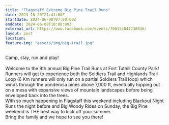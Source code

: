```yaml
---
title: "Flagstaff Extreme Big Pine Trail Runs"
date: 2023-10-20T21:41:00Z
startdate: 2024-06-08T07:00:00Z
enddate: 2024-06-08T10:00:00Z
external_url: https://www.facebook.com/events/706154844738936/
layout: post
location: 
feature-img: "assets/img/big-trail.jpg"
---
```


Camp, stay, run and play! <br>
  <br>
  Welcome to the 9th annual Big Pine Trail Runs at Fort Tuthill County Park! <br>
  Runners will get to experience both the Soldiers Trail and Highlands Trail Loop (6 Km runners will only run on a partial Soldiers Trail loop) which winds through the ponderosa pines above 7,000 ft, eventually topping out on a mesa with expansive views of mountain landscapes before being enveloped back into the trees. <br>
  With so much happening in Flagstaff this weekend including Blackout Night Runs the night before and Big Woody Rides on Sunday, the Big Pine weekend is THE best way to kick off your summer. <br>
  Bring the family and we hope to see you there! <br>
  <br>
  
